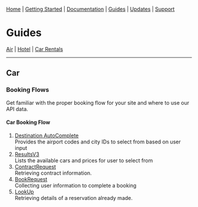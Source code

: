 [Home](home.md) | [Getting Started](getting-started.md) | [Documentation](docs-air.md) | [Guides](guides-air.md) | [Updates](updates.md) | [Support](support.md)

# Guides

[Air](guides-air.md) | [Hotel](guides-hotel.md) | [Car Rentals](guides-car.md) 

------------

## Car

### Booking Flows

Get familiar with the proper booking flow for your site and where to use our API data.

#### Car Booking Flow

1. [Destination AutoComplete](#docs)  
Provides the airport codes and city IDs to select from based on user input
2. [ResultsV3](#docs)  
Lists the available cars and prices for user to select from
3. [ContractRequest](#docs)  
Retrieving contract information.
4. [BookRequest](#docs)  
Collecting user information to complete a booking
5. [LookUp](#docs)  
Retrieving details of a reservation already made.



